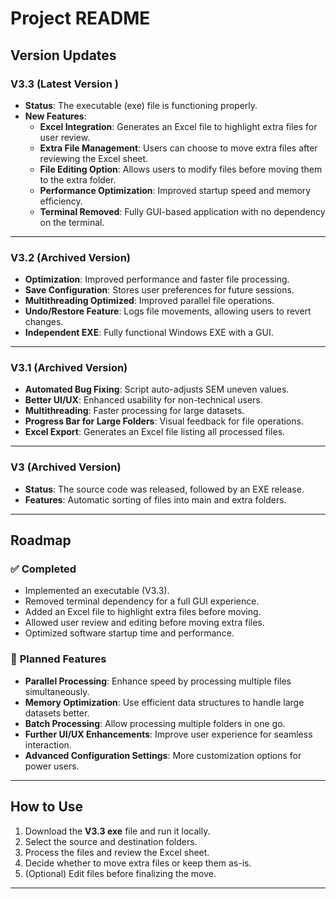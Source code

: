 # Project README

## Version Updates

### **V3.3 (Latest Version )**

- **Status**: The executable (exe) file is functioning properly.
- **New Features**:
  - **Excel Integration**: Generates an Excel file to highlight extra files for user review.
  - **Extra File Management**: Users can choose to move extra files after reviewing the Excel sheet.
  - **File Editing Option**: Allows users to modify files before moving them to the extra folder.
  - **Performance Optimization**: Improved startup speed and memory efficiency.
  - **Terminal Removed**: Fully GUI-based application with no dependency on the terminal.

---

### **V3.2 (Archived Version)**

- **Optimization**: Improved performance and faster file processing.
- **Save Configuration**: Stores user preferences for future sessions.
- **Multithreading Optimized**: Improved parallel file operations.
- **Undo/Restore Feature**: Logs file movements, allowing users to revert changes.
- **Independent EXE**: Fully functional Windows EXE with a GUI.

---

### **V3.1 (Archived Version)**

- **Automated Bug Fixing**: Script auto-adjusts SEM uneven values.
- **Better UI/UX**: Enhanced usability for non-technical users.
- **Multithreading**: Faster processing for large datasets.
- **Progress Bar for Large Folders**: Visual feedback for file operations.
- **Excel Export**: Generates an Excel file listing all processed files.

---

### **V3 (Archived Version)**

- **Status**: The source code was released, followed by an EXE release.
- **Features**: Automatic sorting of files into main and extra folders.

---

## Roadmap

### ✅ **Completed**

- Implemented an executable (V3.3).
- Removed terminal dependency for a full GUI experience.
- Added an Excel file to highlight extra files before moving.
- Allowed user review and editing before moving extra files.
- Optimized software startup time and performance.

### 🚀 **Planned Features**

- **Parallel Processing**: Enhance speed by processing multiple files simultaneously.
- **Memory Optimization**: Use efficient data structures to handle large datasets better.
- **Batch Processing**: Allow processing multiple folders in one go.
- **Further UI/UX Enhancements**: Improve user experience for seamless interaction.
- **Advanced Configuration Settings**: More customization options for power users.

---

## How to Use

1. Download the **V3.3 exe** file and run it locally.
2. Select the source and destination folders.
3. Process the files and review the Excel sheet.
4. Decide whether to move extra files or keep them as-is.
5. (Optional) Edit files before finalizing the move.



---

